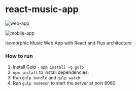 # react-music-app

![web-app](https://cloud.githubusercontent.com/assets/9130018/12940732/df486d8e-cfed-11e5-9e3f-03e77c25bb0e.png)

![mobile-app](https://cloud.githubusercontent.com/assets/9130018/12940712/a8ac55ec-cfed-11e5-8a20-1f296f02018a.png)

Isomorphic Music Web App with React and Flux architecture

### How to run 

1. Install Gulp - `npm install -g gulp`
2. `npm install` to install dependencies.
3. Run `gulp bundle` and `gulp watch`.
4. Run `gulp nodemon` to start the server at port 8080.
